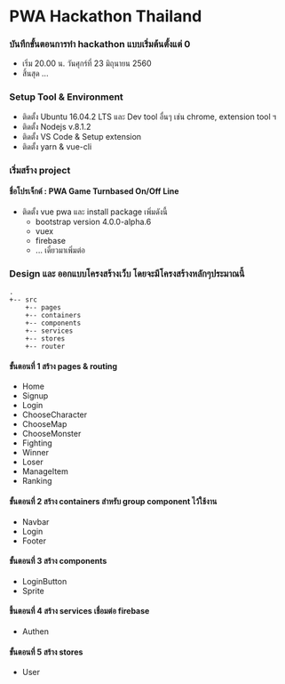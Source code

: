 # PWA Hackathon Thailand

### บันทึกขั้นตอนการทำ hackathon แบบเริ่มต้นตั้งแต่ 0
- เริ่ม 20.00 น. วันศุกร์ที่ 23 มิถุนายน 2560
- สิ้นสุด ...

### Setup Tool & Environment
- ติดตั้ง Ubuntu 16.04.2 LTS และ Dev tool อื่นๆ เช่น chrome, extension tool ฯ
- ติดตั้ง Nodejs v.8.1.2
- ติดตั้ง VS Code & Setup extension 
- ติดตั้ง yarn & vue-cli

### เริ่มสร้าง project
#### ชื่อโปรเจ็กต์ : PWA Game Turnbased On/Off Line
- ติดตั้ง vue pwa และ install package เพิ่มดังนี้
  - bootstrap version 4.0.0-alpha.6
  - vuex
  - firebase
  - ... เดี๋ยวมาเพิ่มต่อ

### Design และ ออกแบบโครงสร้างเว็บ โดยจะมีโครงสร้างหลักๆประมาณนี้
```
.
+-- src
    +-- pages
    +-- containers
    +-- components
    +-- services
    +-- stores
    +-- router

```

#### ขั้นตอนที่ 1 สร้าง pages & routing
- Home
- Signup
- Login
- ChooseCharacter
- ChooseMap
- ChooseMonster
- Fighting
- Winner
- Loser
- ManageItem
- Ranking

#### ขั้นตอนที่ 2 สร้าง containers สำหรับ group component ไว้ใช้งาน
- Navbar
- Login
- Footer

#### ขั้นตอนที่ 3 สร้าง components
- LoginButton
- Sprite

#### ขึ้นตอนที่ 4 สร้าง services เชื่อมต่อ firebase
- Authen

#### ขั้นตอนที่ 5 สร้าง stores
- User